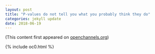 ```yaml
---
layout: post
title: "P-values do not tell you what you probably think they do"
categories: jekyll update
date: 2018-06-19
---
```


(This content first appeared on [openchannels.org](https://www.openchannels.org/blog/mikehay/p-values-do-not-tell-you-what-you-probably-think-they-do))

{% include oc0.html %}


